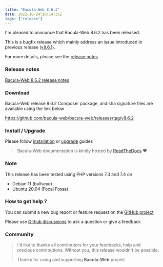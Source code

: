 ```yaml
---
title: "Bacula-Web 8.6.2"
date: 2022-10-24T10:14:35Z
tags: ["release"]
---
```


I'm pleased to announce that Bacula-Web 8.6.2 has been released.

This is a bugfix release which mainly address an issue introduced in previous release ([v8.6.1](https://github.com/bacula-web/bacula-web/releases/tag/v8.6.1)).

For more details, please see the [release notes](https://github.com/bacula-web/bacula-web/releases/tag/v8.6.2)

### Release notes

[Bacula-Web 8.6.2 release notes](https://github.com/bacula-web/bacula-web/releases/tag/v8.6.2)

### Download

Bacula-Web release 8.6.2 Composer package, and sha signature files are available using the link below

https://github.com/bacula-web/bacula-web/releases/tag/v8.6.2

### Install / Upgrade

Please follow [installation](https://docs.bacula-web.org/en/latest/02_install/index.html) or [upgrade](https://docs.bacula-web.org/en/latest/02_install/upgrade.html) guides

> Bacula-Web documentation is kindly hosted by [ReadTheDocs](https://readthedocs.org/) :heart:

### Note

This release has been tested using PHP versions 7.3 and 7.4 on

- Debian 11 (bullseye)
- Ubuntu 20.04 (Focal Fossa)

### How to get help ?

You can submit a new bug report or feature request on the [GitHub project](https://github.com/bacula-web/bacula-web/issues)

Please use [Github discussions](https://github.com/bacula-web/bacula-web/discussions) to ask a question
or give a feedback

### Community

> I'd like to thanks all contributors for your feedbacks, help and precious contributions.
> Without you, this release wouldn't be possible.
>
> Thanks for using and supporting **Bacula-Web** project
